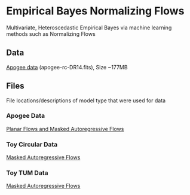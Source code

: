 # Empirical Bayes Normalizing Flows
Multivariate, Heteroscedastic Empirical Bayes via machine learning methods such as Normalizing Flows

## Data
[Apogee data](https://data.sdss.org/sas/dr14/apogee/vac/apogee-rc/cat/) (apogee-rc-DR14.fits), Size ~177MB 

## Files
File locations/descriptions of model type that were used for data

### Apogee Data
[Planar Flows and Masked Autoregressive Flows](https://github.com/KristofPusztai/empirical-bayes-normalizing-flows/blob/main/normalizing-flows-LukasRinder/apogee_data.ipynb)

### Toy Circular Data
[Masked Autoregressive Flows](https://github.com/KristofPusztai/empirical-bayes-normalizing-flows/blob/main/normalizing-flows-LukasRinder/circula_data.ipynb)

### Toy TUM Data
[Masked Autoregressive Flows](https://github.com/KristofPusztai/empirical-bayes-normalizing-flows/blob/main/normalizing-flows-LukasRinder/example_training.ipynb)
